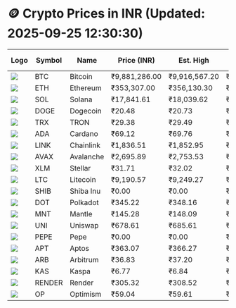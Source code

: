 # 🪙 Crypto Prices in INR (Updated: 2025-09-25 12:30:30)

| Logo | Symbol | Name       | Price (INR) | Est. High | Est. Low | Gross Profit | Fees | Net Profit | ROI % |
|------|--------|------------|-------------|-----------|----------|---------------|------|-------------|--------|
| ![](https://coin-images.coingecko.com/coins/images/1/large/bitcoin.png?1696501400) | BTC    | Bitcoin    | ₹9,881,286.00 | ₹9,916,567.20 | ₹9,846,004.80 | ₹716.66 | ₹200.00 | ₹516.66 | 0.52% |
| ![](https://coin-images.coingecko.com/coins/images/279/large/ethereum.png?1696501628) | ETH    | Ethereum   | ₹353,307.00 | ₹356,130.30 | ₹350,483.70 | ₹1,611.09 | ₹200.00 | ₹1,411.09 | 1.41% |
| ![](https://coin-images.coingecko.com/coins/images/4128/large/solana.png?1718769756) | SOL    | Solana     | ₹17,841.61 | ₹18,039.62 | ₹17,643.60 | ₹2,244.59 | ₹200.00 | ₹2,044.59 | 2.04% |
| ![](https://coin-images.coingecko.com/coins/images/5/large/dogecoin.png?1696501409) | DOGE   | Dogecoin   | ₹20.48 | ₹20.73 | ₹20.23 | ₹2,491.60 | ₹200.00 | ₹2,291.60 | 2.29% |
| ![](https://coin-images.coingecko.com/coins/images/1094/large/tron-logo.png?1696502193) | TRX    | TRON       | ₹29.38 | ₹29.49 | ₹29.27 | ₹768.77 | ₹200.00 | ₹568.77 | 0.57% |
| ![](https://coin-images.coingecko.com/coins/images/975/large/cardano.png?1696502090) | ADA    | Cardano    | ₹69.12 | ₹69.76 | ₹68.48 | ₹1,879.48 | ₹200.00 | ₹1,679.48 | 1.68% |
| ![](https://coin-images.coingecko.com/coins/images/877/large/chainlink-new-logo.png?1696502009) | LINK   | Chainlink  | ₹1,836.51 | ₹1,852.95 | ₹1,820.07 | ₹1,806.19 | ₹200.00 | ₹1,606.19 | 1.61% |
| ![](https://coin-images.coingecko.com/coins/images/12559/large/Avalanche_Circle_RedWhite_Trans.png?1696512369) | AVAX   | Avalanche  | ₹2,695.89 | ₹2,753.53 | ₹2,638.25 | ₹4,369.60 | ₹200.00 | ₹4,169.60 | 4.17% |
| ![](https://coin-images.coingecko.com/coins/images/100/large/fmpFRHHQ_400x400.jpg?1735231350) | XLM    | Stellar    | ₹31.71 | ₹32.02 | ₹31.40 | ₹1,968.09 | ₹200.00 | ₹1,768.09 | 1.77% |
| ![](https://coin-images.coingecko.com/coins/images/2/large/litecoin.png?1696501400) | LTC    | Litecoin   | ₹9,190.57 | ₹9,249.27 | ₹9,131.87 | ₹1,285.70 | ₹200.00 | ₹1,085.70 | 1.09% |
| ![](https://coin-images.coingecko.com/coins/images/11939/large/shiba.png?1696511800) | SHIB   | Shiba Inu  | ₹0.00 | ₹0.00 | ₹0.00 | ₹1,395.18 | ₹200.00 | ₹1,195.18 | 1.20% |
| ![](https://coin-images.coingecko.com/coins/images/12171/large/polkadot.png?1696512008) | DOT    | Polkadot   | ₹345.22 | ₹348.16 | ₹342.28 | ₹1,717.01 | ₹200.00 | ₹1,517.01 | 1.52% |
| ![](https://coin-images.coingecko.com/coins/images/30980/large/Mantle-Logo-mark.png?1739213200) | MNT    | Mantle     | ₹145.28 | ₹148.09 | ₹142.47 | ₹3,937.53 | ₹200.00 | ₹3,737.53 | 3.74% |
| ![](https://coin-images.coingecko.com/coins/images/12504/large/uniswap-logo.png?1720676669) | UNI    | Uniswap    | ₹678.61 | ₹685.61 | ₹671.61 | ₹2,084.24 | ₹200.00 | ₹1,884.24 | 1.88% |
| ![](https://coin-images.coingecko.com/coins/images/29850/large/pepe-token.jpeg?1696528776) | PEPE   | Pepe       | ₹0.00 | ₹0.00 | ₹0.00 | ₹1,519.23 | ₹200.00 | ₹1,319.23 | 1.32% |
| ![](https://coin-images.coingecko.com/coins/images/26455/large/aptos_round.png?1696525528) | APT    | Aptos      | ₹363.07 | ₹366.27 | ₹359.87 | ₹1,778.14 | ₹200.00 | ₹1,578.14 | 1.58% |
| ![](https://coin-images.coingecko.com/coins/images/16547/large/arb.jpg?1721358242) | ARB    | Arbitrum   | ₹36.83 | ₹37.20 | ₹36.46 | ₹2,007.46 | ₹200.00 | ₹1,807.46 | 1.81% |
| ![](https://coin-images.coingecko.com/coins/images/25751/large/kaspa-icon-exchanges.png?1696524837) | KAS    | Kaspa      | ₹6.77 | ₹6.84 | ₹6.70 | ₹1,968.97 | ₹200.00 | ₹1,768.97 | 1.77% |
| ![](https://coin-images.coingecko.com/coins/images/11636/large/rndr.png?1696511529) | RENDER | Render     | ₹305.32 | ₹308.52 | ₹302.12 | ₹2,120.04 | ₹200.00 | ₹1,920.04 | 1.92% |
| ![](https://coin-images.coingecko.com/coins/images/25244/large/Optimism.png?1696524385) | OP     | Optimism   | ₹59.04 | ₹59.61 | ₹58.47 | ₹1,960.08 | ₹200.00 | ₹1,760.08 | 1.76% |
